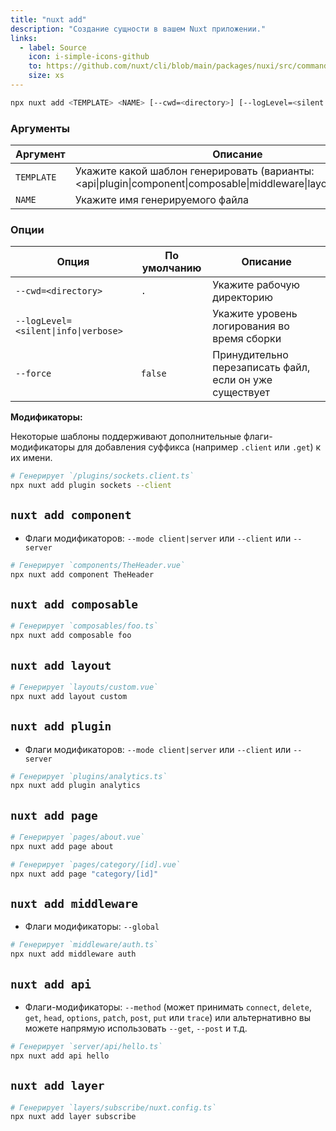 ```yaml
---
title: "nuxt add"
description: "Создание сущности в вашем Nuxt приложении."
links:
  - label: Source
    icon: i-simple-icons-github
    to: https://github.com/nuxt/cli/blob/main/packages/nuxi/src/commands/add.ts
    size: xs
---
```


<!--add-cmd-->
```bash [Terminal]
npx nuxt add <TEMPLATE> <NAME> [--cwd=<directory>] [--logLevel=<silent|info|verbose>] [--force]
```
<!--/add-cmd-->

### Аргументы

<!--add-args-->
Аргумент | Описание
--- | ---
`TEMPLATE` | Укажите какой шаблон генерировать (варианты: <api\|plugin\|component\|composable\|middleware\|layout\|page\|layer>)
`NAME` | Укажите имя генерируемого файла
<!--/add-args-->

### Опции

<!--add-opts-->
Опция | По умолчанию | Описание
--- | --- | ---
`--cwd=<directory>` | `.` | Укажите рабочую директорию
`--logLevel=<silent\|info\|verbose>` |  | Укажите уровень логирования во время сборки
`--force` | `false` | Принудительно перезаписать файл, если он уже существует
<!--/add-opts-->

**Модификаторы:**

Некоторые шаблоны поддерживают дополнительные флаги-модификаторы для добавления суффикса (например `.client` или `.get`) к их имени.

```bash [Terminal]
# Генерирует `/plugins/sockets.client.ts`
npx nuxt add plugin sockets --client
```

## `nuxt add component`

* Флаги модификаторов: `--mode client|server` или `--client` или `--server`

```bash [Terminal]
# Генерирует `components/TheHeader.vue`
npx nuxt add component TheHeader
```

## `nuxt add composable`

```bash [Terminal]
# Генерирует `composables/foo.ts`
npx nuxt add composable foo
```

## `nuxt add layout`

```bash [Terminal]
# Генерирует `layouts/custom.vue`
npx nuxt add layout custom
```

## `nuxt add plugin`

* Флаги модификаторов: `--mode client|server` или `--client` или `--server`

```bash [Terminal]
# Генерирует `plugins/analytics.ts`
npx nuxt add plugin analytics
```

## `nuxt add page`

```bash [Terminal]
# Генерирует `pages/about.vue`
npx nuxt add page about
```

```bash [Terminal]
# Генерирует `pages/category/[id].vue`
npx nuxt add page "category/[id]"
```

## `nuxt add middleware`

* Флаги модификаторы: `--global`

```bash [Terminal]
# Генерирует `middleware/auth.ts`
npx nuxt add middleware auth
```

## `nuxt add api`

* Флаги-модификаторы: `--method` (может принимать `connect`, `delete`, `get`, `head`, `options`, `patch`, `post`, `put` или `trace`) или альтернативно вы можете напрямую использовать `--get`, `--post` и т.д.

```bash [Terminal]
# Генерирует `server/api/hello.ts`
npx nuxt add api hello
```

## `nuxt add layer`

```bash [Терминал]
# Генерирует `layers/subscribe/nuxt.config.ts`
npx nuxt add layer subscribe
```